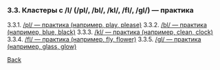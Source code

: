 ### 3.3. Кластеры с /l/ (/pl/, /bl/, /kl/, /fl/, /gl/) — практика
3.3.1. [/pl/ — практика (например, play, please)](3.3/3.3.1.md)
3.3.2. [/bl/ — практика (например, blue, black)](3.3/3.3.2.md)
3.3.3. [/kl/ — практика (например, clean, clock)](3.3/3.3.3.md)
3.3.4. [/fl/ — практика (например, fly, flower)](3.3/3.3.4.md)
3.3.5. [/gl/ — практика (например, glass, glow)](3.3/3.3.5.md)

[Back](../README.md)
